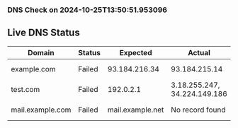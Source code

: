 
### DNS Check on 2024-10-25T13:50:51.953096

## Live DNS Status

| Domain           | Status     | Expected         | Actual           | Timestamp              |
|------------------|------------|------------------|------------------|------------------------|
| example.com | Failed | 93.184.216.34 | 93.184.215.14 | 2024-10-25T13:50:51.852335 |
| test.com | Failed | 192.0.2.1 | 3.18.255.247, 34.224.149.186 | 2024-10-25T13:50:51.907417 |
| mail.example.com | Failed | mail.example.net | No record found | 2024-10-25T13:50:51.951331 |

